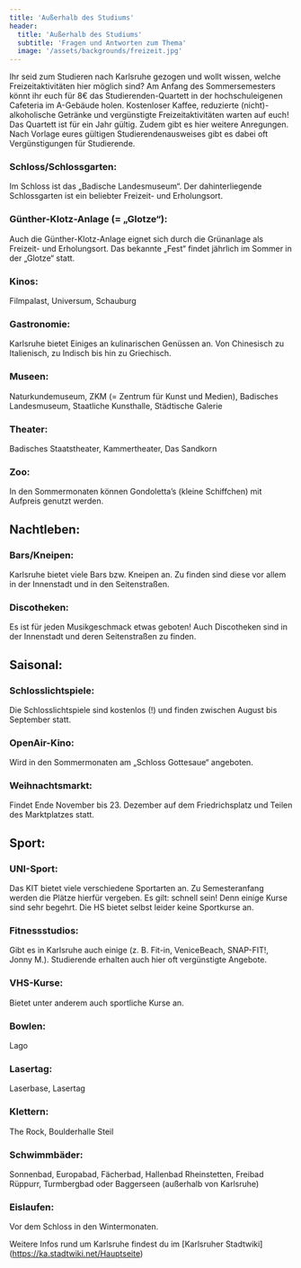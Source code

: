 ```yaml
---
title: 'Außerhalb des Studiums'
header:
  title: 'Außerhalb des Studiums'
  subtitle: 'Fragen und Antworten zum Thema'
  image: '/assets/backgrounds/freizeit.jpg'
---
```

Ihr seid zum Studieren nach Karlsruhe gezogen und wollt wissen, welche Freizeitaktivitäten hier möglich sind? 
Am Anfang des Sommersemesters könnt ihr euch für 8€ das Studierenden-Quartett in der hochschuleigenen Cafeteria im A-Gebäude holen. Kostenloser Kaffee, reduzierte (nicht)-alkoholische Getränke und vergünstigte Freizeitaktivitäten warten auf euch! Das Quartett ist für ein Jahr gültig. 
Zudem gibt es hier weitere Anregungen. Nach Vorlage eures gültigen Studierendenausweises gibt es dabei oft Vergünstigungen für Studierende. 
### Schloss/Schlossgarten:
Im Schloss ist das „Badische Landesmuseum“. Der dahinterliegende Schlossgarten ist ein beliebter Freizeit- und Erholungsort. 
### Günther-Klotz-Anlage (= „Glotze“):
Auch die Günther-Klotz-Anlage eignet sich durch die Grünanlage als Freizeit- und Erholungsort. Das bekannte „Fest“ findet jährlich im Sommer in der „Glotze“ statt. 
### Kinos:
Filmpalast, Universum, Schauburg
### Gastronomie:
Karlsruhe bietet Einiges an kulinarischen Genüssen an. Von Chinesisch zu Italienisch, zu Indisch bis hin zu Griechisch. 
### Museen:
Naturkundemuseum, ZKM (= Zentrum für Kunst und Medien), Badisches Landesmuseum, Staatliche Kunsthalle, Städtische Galerie
### Theater:
Badisches Staatstheater, Kammertheater, Das Sandkorn
### Zoo:
In den Sommermonaten können Gondoletta’s (kleine Schiffchen) mit Aufpreis genutzt werden. 

## Nachtleben:
### Bars/Kneipen:
Karlsruhe bietet viele Bars bzw. Kneipen an. Zu finden sind diese vor allem in der Innenstadt und in den Seitenstraßen. 
### Discotheken:
Es ist für jeden Musikgeschmack etwas geboten! Auch Discotheken sind in der Innenstadt und deren Seitenstraßen zu finden. 


## Saisonal: 
### Schlosslichtspiele:
Die Schlosslichtspiele sind kostenlos (!) und finden zwischen August bis September statt. 
### OpenAir-Kino: 
Wird in den Sommermonaten am „Schloss Gottesaue“ angeboten. 
### Weihnachtsmarkt: 
Findet Ende November bis 23. Dezember auf dem Friedrichsplatz und Teilen des Marktplatzes statt. 

## Sport:
### UNI-Sport:
Das KIT bietet viele verschiedene Sportarten an. Zu Semesteranfang werden die Plätze hierfür vergeben. Es gilt: schnell sein! Denn einige Kurse sind sehr begehrt. Die HS bietet selbst leider keine Sportkurse an. 
### Fitnessstudios:
Gibt es in Karlsruhe auch einige (z. B. Fit-in, VeniceBeach, SNAP-FIT!, Jonny M.). Studierende erhalten auch hier oft vergünstigte Angebote. 
### VHS-Kurse:
Bietet unter anderem auch sportliche Kurse an. 
### Bowlen: 
Lago
### Lasertag:
Laserbase, Lasertag
### Klettern:
The Rock, Boulderhalle Steil 
### Schwimmbäder: 
Sonnenbad, Europabad, Fächerbad, Hallenbad Rheinstetten, Freibad Rüppurr, Turmbergbad oder Baggerseen (außerhalb von Karlsruhe)
### Eislaufen:
Vor dem Schloss in den Wintermonaten. 

Weitere Infos rund um Karlsruhe findest du im 
[Karlsruher Stadtwiki] (https://ka.stadtwiki.net/Hauptseite)
